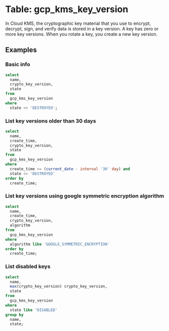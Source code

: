 # Table: gcp_kms_key_version

In Cloud KMS, the cryptographic key material that you use to encrypt, decrypt, sign, and verify data is stored in a key version. A key has zero or more key versions. When you rotate a key, you create a new key version.

## Examples

### Basic info

```sql
select
  name,
  crypto_key_version,
  state
from
  gcp_kms_key_version
where
  state <> 'DESTROYED';
```

### List key versions older than 30 days

```sql
select
  name,
  create_time,
  crypto_key_version,
  state
from
  gcp_kms_key_version
where
  create_time <= (current_date - interval '30' day) and
  state <> 'DESTROYED'
order by
  create_time;
```

### List key versions using google symmetric encryption algorithm

```sql
select
  name,
  create_time,
  crypto_key_version,
  algorithm
from
  gcp_kms_key_version
where
  algorithm like 'GOOGLE_SYMMETRIC_ENCRYPTION'
order by
  create_time;
```
### List disabled keys

```sql
select 
  name,
  max(crypto_key_version) crypto_key_version, 
  state 
from 
  gcp_kms_key_version 
where 
  state like 'DISABLED' 
group by 
  name,
  state;
```